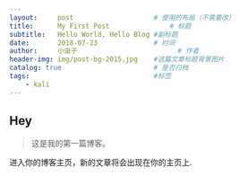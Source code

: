```yaml
---
layout:     post   				    # 使用的布局（不需要改）
title:      My First Post 				# 标题 
subtitle:   Hello World, Hello Blog #副标题
date:       2018-07-23 				# 时间
author:     小虫子 						# 作者
header-img: img/post-bg-2015.jpg 	#这篇文章标题背景图片
catalog: true 						# 是否归档
tags:								#标签
    - kali
---
```


## Hey
>这是我的第一篇博客。

进入你的博客主页，新的文章将会出现在你的主页上.
